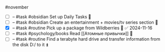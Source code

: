 #november

- [ ] – #task #obsidian Set up Daily Tasks 🔼 
- [ ] – #task #obsidian Create an entertainment + movies/tv series section 🔼
- [x] – #task #routine Pick up a package from Wildberries 🔽 ✅ 2024-11-16
- [ ] – #task #psychology/books Read [[Атомные привычки]] 🔺 
- [ ] – #task #routine Find a terabyte hard drive and transfer information from the disk D:/ to it ⏫ 